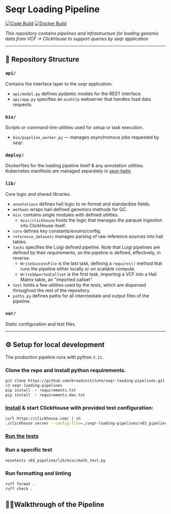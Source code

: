 # Seqr Loading Pipeline

[![Code Build](https://github.com/broadinstitute/seqr-loading-pipelines/actions/workflows/unit-tests.yml/badge.svg?branch=main)](https://github.com/broadinstitute/seqr-loading-pipelines/actions/workflows/unit-tests.yml)
[![Docker Build](https://github.com/broadinstitute/seqr-loading-pipelines/actions/workflows/prod-release.yml/badge.svg?branch=main)](https://github.com/broadinstitute/seqr-loading-pipelines/actions/workflows/prod-release.yml)

*This repository contains pipelines and infrastructure for loading genomic data from VCF -> ClickHouse to support queries by _seqr_ application*

---

## 📁 Repository Structure

### `api/`
Contains the interface layer to the _seqr_ application. 
- `api/model.py` defines pydantic models for the REST interface.
- `api/app.py` specifies an `aiohttp` webserver that handles load data requests. 

### `bin/`
Scripts or command-line utilities used for setup or task execution.
- `bin/pipeline_worker.py` — manages asynchronous jobs requested by _seqr_.

### `deploy/`
Dockerfiles for the loading pipeline itself & any annotation utilities.
Kubernetes manifests are managed separately in [seqr-helm](https://github.com/broadinstitute/seqr-helm/tree/main/charts/pipeline-runner)

### `lib/`
Core logic and shared libraries.  
- `annotations` defines hail logic to re-format and standardize fields.
- `methods` wraps hail-defined genomics methods for QC.
- `misc` contains single modules with defined utilities.
	- `misc/clickhouse` hosts the logic that manages the parquet ingestion into ClickHouse itself.
- `core` defines key constants/enums/config.
- `reference_datasets` manages parsing of raw reference sources into hail tables.
- `tasks` specifies the Luigi defined pipeline.  Note that Luigi pipelines are defined by their requirements, so
the pipeline is defined, effectively, in reverse.
	- `WriteSuccessFile` is the last task, defining a `requires()` method that runs the pipeline either locally or on scalable compute.
	- `WriteImportedCallset` is the first task, importing a VCF into a Hail Matrix table, an "imported callset".
- `test` holds a few utilities used by the tests, which are dispersed throughout the rest of the repository.
- `paths.py` defines paths for all intermediate and output files of the pipeline.

### `var/`
Static configuration and test files.

---

## ⚙️ Setup for local development
The production pipeline runs with python `3.11`.

### Clone the repo and install python requirements.
```bash
git clone https://github.com/broadinstitute/seqr-loading-pipelines.git
cd seqr-loading-pipelines
pip install -r requirements.txt
pip install -r requirements-dev.txt
```

### [Install](https://clickhouse.com/docs/getting-started/quick-start/oss) & start ClickHouse with provided test configuration:
```bash
curl https://clickhouse.com/ | sh
./clickhouse server --config-file=./seqr-loading-pipelines/v03_pipeline/var/clickhouse_config/test-clickhouse.xml
```

### [Run the tests](https://github.com/broadinstitute/seqr-loading-pipelines/blob/main/.github/workflows/unit-tests.yml#L66-L73)

### Run a specific test
```bash
nosetests v03_pipeline/lib/misc/math_test.py
```

### Run formatting and linting
```bash
ruff format .
ruff check .
```


## 🚶‍♂️Walkthrough of the Pipeline

